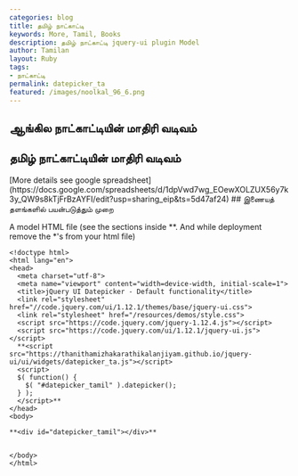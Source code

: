 ```yaml
---  
categories: blog  
title: தமிழ் நாட்காட்டி
keywords: More, Tamil, Books  
description: தமிழ் நாட்காட்டி jquery-ui plugin Model
author: Tamilan  
layout: Ruby  
tags:     
- நாட்காட்டி
permalink: datepicker_ta  
featured: /images/noolkal_96_6.png  
---  
```

## ஆங்கில நாட்காட்டியின் மாதிரி வடிவம்

<div id="datepicker"></div>

## தமிழ் நாட்காட்டியின் மாதிரி வடிவம்
<div id="datepicker_ta"></div>
[More details see google spreadsheet](https://docs.google.com/spreadsheets/d/1dpVwd7wg_EOewXOLZUX56y7k3y_QW9s8kTjFrBzAYFI/edit?usp=sharing_eip&ts=5d47af24)
## இணையத் தளங்களில் பயன்படுத்தும் முறை

A model HTML file (see the sections inside **. And while deployment remove the *'s from your html file)

	<!doctype html>
	<html lang="en">
	<head>
	  <meta charset="utf-8">
	  <meta name="viewport" content="width=device-width, initial-scale=1">
	  <title>jQuery UI Datepicker - Default functionality</title>
	  <link rel="stylesheet" href="//code.jquery.com/ui/1.12.1/themes/base/jquery-ui.css">
	  <link rel="stylesheet" href="/resources/demos/style.css">
	  <script src="https://code.jquery.com/jquery-1.12.4.js"></script>
	  <script src="https://code.jquery.com/ui/1.12.1/jquery-ui.js"></script>
	  **<script src="https://thanithamizhakarathikalanjiyam.github.io/jquery-ui/ui/widgets/datepicker_ta.js"></script>
	  <script>
	  $( function() {
		$( "#datepicker_tamil" ).datepicker();
	  } );
	  </script>**
	</head>
	<body>
	 
	**<div id="datepicker_tamil"></div>**
	 
	 
	</body>
	</html>

<script>
$(function(){

$( "#datepicker" ).datepicker({
	inline: true
});

$( "#datepicker_ta" ).datepicker_ta({
	inline: true
});

});
</script>